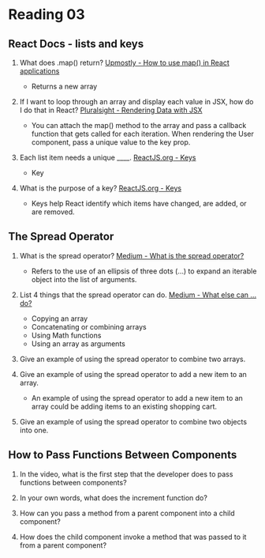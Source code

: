 # Reading 03

## React Docs - lists and keys

1. What does .map() return?
    [Upmostly - How to use map() in React applications](https://upmostly.com/tutorials/how-to-use-map-in-react-applications)

    - Returns a new array

2. If I want to loop through an array and display each value in JSX, how do I do that in React?
    [Pluralsight - Rendering Data with JSX](https://www.pluralsight.com/guides/iterate-through-a-json-response-in-jsx-render-for-reactjs)

    - You can attach the map() method to the array and pass a callback function that gets called for each iteration. When rendering the User component, pass a unique value to the key prop.

3. Each list item needs a unique ____.
    [ReactJS.org - Keys](https://reactjs.org/docs/lists-and-keys.html)

    - Key

4. What is the purpose of a key?
    [ReactJS.org - Keys](https://reactjs.org/docs/lists-and-keys.html)

    - Keys help React identify which items have changed, are added, or are removed.


## The Spread Operator

1. What is the spread operator?
    [Medium - What is the spread operator?](https://medium.com/coding-at-dawn/how-to-use-the-spread-operator-in-javascript-b9e4a8b06fab)

    - Refers to the use of an ellipsis of three dots (…) to expand an iterable object into the list of arguments.

2. List 4 things that the spread operator can do.
    [Medium - What else can ... do?](https://medium.com/coding-at-dawn/how-to-use-the-spread-operator-in-javascript-b9e4a8b06fab)

    - Copying an array
    - Concatenating or combining arrays
    - Using Math functions
    - Using an array as arguments

3. Give an example of using the spread operator to combine two arrays.
    



4. Give an example of using the spread operator to add a new item to an array.

    - An example of using the spread operator to add a new item to an array
     could be adding items to an existing shopping cart.

5. Give an example of using the spread operator to combine two objects into one.


## How to Pass Functions Between Components

1. In the video, what is the first step that the developer does to pass functions between components?


2. In your own words, what does the increment function do?


3. How can you pass a method from a parent component into a child component?


4. How does the child component invoke a method that was passed to it from a parent component?